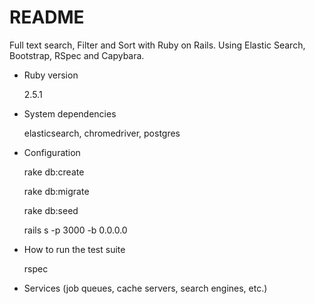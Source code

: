 # README

Full text search, Filter and Sort with Ruby on Rails. Using Elastic Search, Bootstrap, RSpec and Capybara.

* Ruby version
  
  2.5.1

* System dependencies 

  elasticsearch, chromedriver, postgres

* Configuration

  rake db:create
 
  rake db:migrate
  
  rake db:seed
  
  rails s -p 3000 -b 0.0.0.0

* How to run the test suite

  rspec

* Services (job queues, cache servers, search engines, etc.)